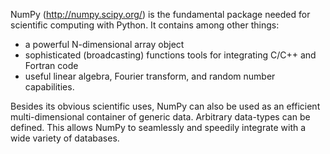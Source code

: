 NumPy (http://numpy.scipy.org/) is the fundamental package needed for scientific computing with Python. It contains among other things:

  * a powerful N-dimensional array object
  * sophisticated (broadcasting) functions tools for integrating C/C++ and Fortran code
  * useful linear algebra, Fourier transform, and random number capabilities.

Besides its obvious scientific uses, NumPy can also be used as an efficient multi-dimensional container of generic data. Arbitrary data-types can be defined. This allows NumPy to seamlessly and speedily integrate with a wide variety of databases.